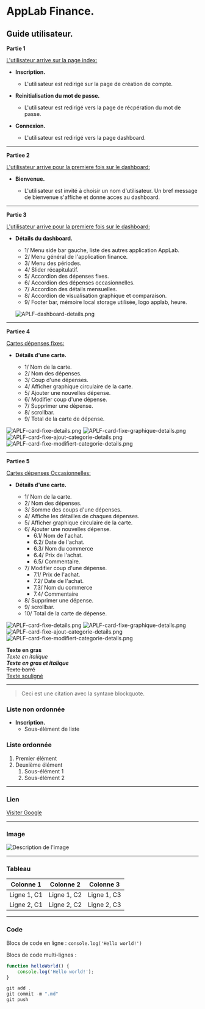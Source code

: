# AppLab Finance.
## Guide utilisateur.

**Partie 1**  

<u>L'utilisateur arrive sur la page index:</u>

- **Inscription.**

  - L'utilisateur est redirigé sur la page de création de compte.

- **Reinitialisation du mot de passe.**

  - L'utilisateur est redirigé vers la page de récpération du mot de passe. 
  
- **Connexion.**

  - L'utilisateur est redirigé vers la page dashboard.  

---

**Partiee 2**  

<u>L'utilisateur arrive pour la premiere fois sur le dashboard:</u>

- **Bienvenue.**

  - L'utilisateur est invité à choisir un nom d'utilisateur. Un bref message de bienvenue s'affiche et donne acces au dashboard.

---

**Partie 3**  

<u>L'utilisateur arrive pour la premiere fois sur le dashboard:</u>

- **Détails du dashboard.**

  - 1/ Menu side bar gauche, liste des autres application AppLab.
  - 2/ Menu général de l'application finance. 
  - 3/ Menu des périodes.
  - 4/ Slider récapitulatif.
  - 5/ Accordion des dépenses fixes.
  - 6/ Accordion des dépenses occasionnelles.
  - 7/ Accordion des détails mensuelles.
  - 8/ Accordion de visualisation graphique et comparaison.
  - 9/ Footer bar, mémoire local storage utilisée, logo applab, heure.

  ![APLF-dashboard-details.png](https://github.com/geoffrey-canivet/Technofuturtic/blob/main/Readme/APLF-dashboard-details.png)

---

**Partiee 4**  

<u>Cartes dépenses fixes:</u>

- **Détails d'une carte.**

  - 1/ Nom de la carte.
  - 2/ Nom des dépenses.
  - 3/ Coup d'une dépenses.
  - 4/ Afficher graphique circulaire de la carte.
  - 5/ Ajouter une nouvelles dépense.
  - 6/ Modifier coup d'une dépense.
  - 7/ Supprimer une dépense.
  - 8/ scrollbar.
  - 9/ Total de la carte de dépense. 

![APLF-card-fixe-details.png](https://github.com/geoffrey-canivet/Technofuturtic/blob/main/Readme/APLF-card-fixe-details.png)
![APLF-card-fixe-graphique-details.png](https://github.com/geoffrey-canivet/Technofuturtic/blob/main/Readme/APLF-card-fixe-graphique-details.png)
![APLF-card-fixe-ajout-categorie-details.png](https://github.com/geoffrey-canivet/Technofuturtic/blob/main/Readme/APLF-card-fixe-ajout-categorie-details.png)
![APLF-card-fixe-modifiert-categorie-details.png](https://github.com/geoffrey-canivet/Technofuturtic/blob/main/Readme/APLF-card-fixe-modifiert-categorie-details.png)


---
**Partiee 5**  

<u>Cartes dépenses Occasionnelles:</u>

- **Détails d'une carte.**

  - 1/ Nom de la carte.
  - 2/ Nom des dépenses.
  - 3/ Somme des coups d'une dépenses.
  - 4/ Affiche les détailles de chaques dépenses. 
  - 5/ Afficher graphique circulaire de la carte.
  - 6/ Ajouter une nouvelles dépense.
    - 6.1/ Nom de l'achat.
    - 6.2/ Date de l'achat.
    - 6.3/ Nom du commerce
    - 6.4/ Prix de l'achat.
    - 6.5/ Commentaire. 
  - 7/ Modifier coup d'une dépense.
    - 7.1/ Prix de l'achat.
    - 7.2/ Date de l'achat.
    - 7.3/ Nom du commerce
    - 7.4/ Commentaire
  - 8/ Supprimer une dépense.
  - 9/ scrollbar.
  - 10/ Total de la carte de dépense. 

![APLF-card-fixe-details.png](https://github.com/geoffrey-canivet/Technofuturtic/blob/main/Readme/APLF-card-occasionnelle-details.png)
![APLF-card-fixe-graphique-details.png](https://github.com/geoffrey-canivet/Technofuturtic/blob/main/Readme/APLF-card-occasionnelle-graphique-details.png)
![APLF-card-fixe-ajout-categorie-details.png](https://github.com/geoffrey-canivet/Technofuturtic/blob/main/Readme/APLF-card-coccasionnelle-ajout-categorie-details.png)
![APLF-card-fixe-modifiert-categorie-details.png](https://github.com/geoffrey-canivet/Technofuturtic/blob/main/Readme/APLF-card-coccasionnelle-ajout-depense-details.png)















**Texte en gras**  
*Texte en italique*  
***Texte en gras et italique***  
~~Texte barré~~  
<u>Texte souligné</u>  

---

> Ceci est une citation avec la syntaxe blockquote.

### Liste non ordonnée

- **Inscription.**
  - Sous-élément de liste

### Liste ordonnée

1. Premier élément
2. Deuxième élément
   1. Sous-élément 1
   2. Sous-élément 2

---

### Lien

[Visiter Google](https://www.google.com)

---

### Image

![Description de l'image](https://raw.githubusercontent.com/geoffrey-canivet/Technofuturtic/8a2df471ce1ad146e8e15ed02808ffb3478ebe6f/Readme/APLF-dashboard-details.svg)

---

### Tableau

| Colonne 1   | Colonne 2   | Colonne 3   |
|-------------|-------------|-------------|
| Ligne 1, C1 | Ligne 1, C2 | Ligne 1, C3 |
| Ligne 2, C1 | Ligne 2, C2 | Ligne 2, C3 |

---

### Code

Blocs de code en ligne : `console.log('Hello world!')`

Blocs de code multi-lignes :

```js
function helloWorld() {
    console.log('Hello world!');
}

git add .
git commit -m ".md"
git push 
